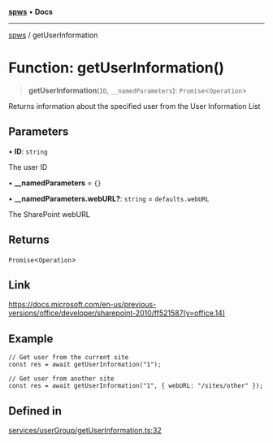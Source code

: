 [**spws**](../README.md) • **Docs**

***

[spws](../globals.md) / getUserInformation

# Function: getUserInformation()

> **getUserInformation**(`ID`, `__namedParameters`): `Promise`\<`Operation`\>

Returns information about the specified user from the User Information List

## Parameters

• **ID**: `string`

The user ID

• **\_\_namedParameters** = `{}`

• **\_\_namedParameters.webURL?**: `string` = `defaults.webURL`

The SharePoint webURL

## Returns

`Promise`\<`Operation`\>

## Link

https://docs.microsoft.com/en-us/previous-versions/office/developer/sharepoint-2010/ff521587(v=office.14)

## Example

```
// Get user from the current site
const res = await getUserInformation("1");

// Get user from another site
const res = await getUserInformation("1", { webURL: "/sites/other" });
```

## Defined in

[services/userGroup/getUserInformation.ts:32](https://github.com/rlking1985/spws/blob/963fffcfd1206fadbccbd348d3836bf3d546ecfe/src/services/userGroup/getUserInformation.ts#L32)
